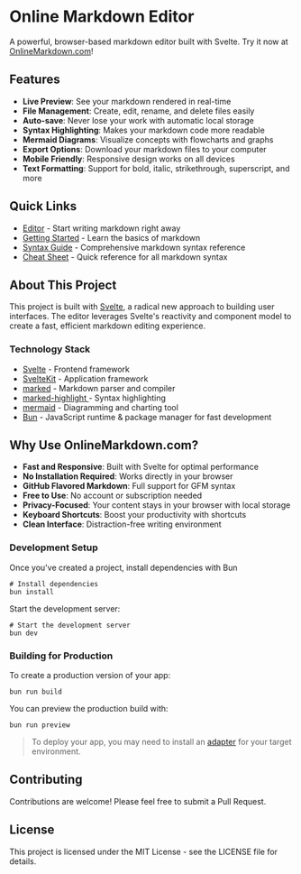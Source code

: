 # Online Markdown Editor

A powerful, browser-based markdown editor built with Svelte. Try it now at [OnlineMarkdown.com](https://onlinemarkdown.com)!

## Features

- **Live Preview**: See your markdown rendered in real-time
- **File Management**: Create, edit, rename, and delete files easily
- **Auto-save**: Never lose your work with automatic local storage
- **Syntax Highlighting**: Makes your markdown code more readable
- **Mermaid Diagrams**: Visualize concepts with flowcharts and graphs
- **Export Options**: Download your markdown files to your computer
- **Mobile Friendly**: Responsive design works on all devices
- **Text Formatting**: Support for bold, italic, strikethrough, superscript, and more

## Quick Links

- [Editor](https://onlinemarkdown.com/) - Start writing markdown right away
- [Getting Started](https://onlinemarkdown.com/getting-started) - Learn the basics of markdown
- [Syntax Guide](https://onlinemarkdown.com/syntax) - Comprehensive markdown syntax reference
- [Cheat Sheet](https://onlinemarkdown.com/cheat-sheet) - Quick reference for all markdown syntax

## About This Project

This project is built with [Svelte](https://svelte.dev), a radical new approach to building user interfaces. The editor leverages Svelte's reactivity and component model to create a fast, efficient markdown editing experience.

### Technology Stack

- [Svelte](https://svelte.dev) - Frontend framework
- [SvelteKit](https://kit.svelte.dev) - Application framework
- [marked](https://marked.js.org/) - Markdown parser and compiler
- [marked-highlight
  ](https://github.com/markedjs/marked-highlight) - Syntax highlighting
- [mermaid](https://mermaid.js.org/) - Diagramming and charting tool
- [Bun](https://bun.sh) - JavaScript runtime & package manager for fast development

## Why Use OnlineMarkdown.com?

- **Fast and Responsive**: Built with Svelte for optimal performance
- **No Installation Required**: Works directly in your browser
- **GitHub Flavored Markdown**: Full support for GFM syntax
- **Free to Use**: No account or subscription needed
- **Privacy-Focused**: Your content stays in your browser with local storage
- **Keyboard Shortcuts**: Boost your productivity with shortcuts
- **Clean Interface**: Distraction-free writing environment

### Development Setup

Once you've created a project, install dependencies with Bun

```shellscript
# Install dependencies
bun install
```

Start the development server:

```shellscript
# Start the development server
bun dev
```

### Building for Production

To create a production version of your app:

```shellscript
bun run build
```

You can preview the production build with:

```shellscript
bun run preview
```

> To deploy your app, you may need to install an [adapter](https://svelte.dev/docs/kit/adapters) for your target environment.

## Contributing

Contributions are welcome! Please feel free to submit a Pull Request.

## License

This project is licensed under the MIT License - see the LICENSE file for details.
